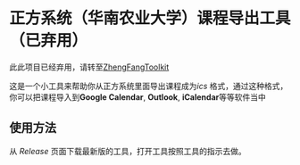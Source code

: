 # 正方系统（华南农业大学）课程导出工具（已弃用）

此此项目已经弃用，请转至[ZhengFangToolkit](https://github.com/ChannelOne/ZhengFangToolkit)

这是一个小工具来帮助你从正方系统里面导出课程成为*ics* 格式，通过这种格式，你可以把课程导入到**Google Calendar**, **Outlook**, **iCalendar**等等软件当中

## 使用方法

从 *Release* 页面下载最新版的工具，打开工具按照工具的指示去做。

 